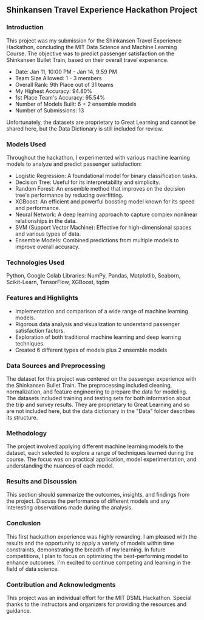 ## Shinkansen Travel Experience Hackathon Project

### Introduction
This project was my submission for the Shinkansen Travel Experience Hackathon, concluding the MIT Data Science and Machine Learning Course. The objective was to predict passenger satisfaction on the Shinkansen Bullet Train, based on their overall travel experience.

- Date: Jan 11, 10:00 PM - Jan 14, 9:59 PM
- Team Size Allowed: 1 - 3 members
- Overall Rank: 9th Place out of 31 teams
- My Highest Accuracy: 94.80%
- 1st Place Team's Accuracy: 95.54%
- Number of Models Built: 6 + 2 ensemble models
- Number of Submissions: 13

Unfortunately, the datasets are proprietary to Great Learning and cannot be shared here, but the Data Dictionary is still included for review.

### Models Used

Throughout the hackathon, I experimented with various machine learning models to analyze and predict passenger satisfaction:

- Logistic Regression: A foundational model for binary classification tasks.
- Decision Tree: Useful for its interpretability and simplicity.
- Random Forest: An ensemble method that improves on the decision tree's performance by reducing overfitting.
- XGBoost: An efficient and powerful boosting model known for its speed and performance.
- Neural Network: A deep learning approach to capture complex nonlinear relationships in the data.
- SVM (Support Vector Machine): Effective for high-dimensional spaces and various types of data.
- Ensemble Models: Combined predictions from multiple models to improve overall accuracy.

### Technologies Used
Python, Google Colab
Libraries: NumPy, Pandas, Matplotlib, Seaborn, Scikit-Learn, TensorFlow, XGBoost, tqdm

### Features and Highlights
- Implementation and comparison of a wide range of machine learning models.
- Rigorous data analysis and visualization to understand passenger satisfaction factors.
- Exploration of both traditional machine learning and deep learning techniques.
- Created 6 different types of models plus 2 ensemble models

### Data Sources and Preprocessing
The dataset for this project was centered on the passenger experience with the Shinkansen Bullet Train. The preprocessing included cleaning, normalization, and feature engineering to prepare the data for modeling.  The datasets included training and testing sets for both information about the trip and survey results.  They are proprietary to Great Learning and so are not included here, but the data dictionary in the "Data" folder describes its structure.  

### Methodology
The project involved applying different machine learning models to the dataset, each selected to explore a range of techniques learned during the course. The focus was on practical application, model experimentation, and understanding the nuances of each model.  

### Results and Discussion
This section should summarize the outcomes, insights, and findings from the project. Discuss the performance of different models and any interesting observations made during the analysis.

### Conclusion
This first hackathon experience was highly rewarding. I am pleased with the results and the opportunity to apply a variety of models within time constraints, demonstrating the breadth of my learning. In future competitions, I plan to focus on optimizing the best-performing model to enhance outcomes. I'm excited to continue competing and learning in the field of data science.

### Contribution and Acknowledgments
This project was an individual effort for the MIT DSML Hackathon. Special thanks to the instructors and organizers for providing the resources and guidance.

